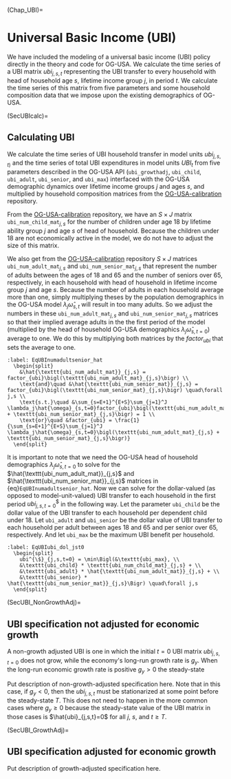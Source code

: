 (Chap_UBI)=
# Universal Basic Income (UBI)

We have included the modeling of a universal basic income (UBI) policy directly in the theory and code for OG-USA. We calculate the time series of a UBI matrix $ubi_{j,s,t}$ representing the UBI transfer to every household with head of household age $s$, lifetime income group $j$, in period $t$. We calculate the time series of this matrix from five parameters and some household composition data that we impose upon the existing demographics of OG-USA.


(SecUBIcalc)=
## Calculating UBI

  We calculate the time series of UBI household transfer in model units $ubi_{j,s,t)}$ and the time series of total UBI expenditures in model units $UBI_t$ from five parameters described in the OG-USA API (`ubi_growthadj`, `ubi_child`, `ubi_adult`, `ubi_senior`, and `ubi_max`) interfaced with the OG-USA demographic dynamics over lifetime income groups $j$ and ages $s$, and multiplied by household composition matrices from the [OG-USA-calibration](https://github.com/PSLmodels/OG-USA-Calibration) repository.

  From the [OG-USA-calibration](https://github.com/PSLmodels/OG-USA-Calibration) repository, we have an $S\times J$ matrix `ubi_num_child_mat`$_{j,s}$ for the number of children under age 18 by lifetime ability group $j$ and age $s$ of head of household. Because the children under 18 are not economically active in the model, we do not have to adjust the size of this matrix.

  We also get from the [OG-USA-calibration](https://github.com/PSLmodels/OG-USA-Calibration) repository $S \times J$ matrices `ubi_num_adult_mat`$_{j,s}$ and `ubi_num_senior_mat`$_{j,s}$ that represent the number of adults between the ages of 18 and 65 and the number of seniors over 65, respectively, in each household with head of household in lifetime income group $j$ and age $s$. Because the number of adults in each household average more than one, simply multiplying theses by the population demographics in the OG-USA model $\lambda_j \hat{\omega}_{s,t}$ will result in too many adults. So we adjust the numbers in these `ubi_num_adult_mat`$_{j,s}$ and `ubi_num_senior_mat`$_{j,s}$ matrices so that their implied average adults in the the first period of the model (multiplied by the head of household OG-USA demographics $\lambda_j \hat{\omega}_{s,t=0}$) average to one. We do this by multiplying both matrices by the $factor_{ubi}$ that sets the average to one.

  ```{math}
  :label: EqUBInumadultsenior_hat
    \begin{split}
      &\hat{\texttt{ubi_num_adult_mat}}_{j,s} = factor_{ubi}\bigl(\texttt{ubi_num_adult_mat}_{j,s}\bigr) \\
      \text{and}\quad &\hat{\texttt{ubi_num_senior_mat}}_{j,s} = factor_{ubi}\bigl(\texttt{ubi_num_senior_mat}_{j,s}\bigr) \quad\forall j,s \\
      \text{s.t.}\quad &\sum_{s=E+1}^{E+S}\sum_{j=1}^J \lambda_j\hat{\omega}_{s,t=0}factor_{ubi}\bigl(\texttt{ubi_num_adult_mat}_{j,s} + \texttt{ubi_num_senior_mat}_{j,s}\bigr) = 1 \\
      \text{or}\quad &factor_{ubi} = \frac{1}{\sum_{s=E+1}^{E+S}\sum_{j=1}^J \lambda_j\hat{\omega}_{s,t=0}\bigl(\texttt{ubi_num_adult_mat}_{j,s} + \texttt{ubi_num_senior_mat}_{j,s}\bigr)}
    \end{split}
  ```

  It is important to note that we need the OG-USA head of household demographics $\lambda_j\hat{\omega}_{s,t=0}$ to solve for the $\hat{\texttt{ubi_num_adult_mat}}_{j,s}$ and $\hat{\texttt{ubi_num_senior_mat}}_{j,s}$ matrices in {eq}`EqUBInumadultsenior_hat`. Now we can solve for the dollar-valued (as opposed to model-unit-valued) UBI transfer to each household in the first period $ubi^{\$}_{j,s,t=0}$ in the following way. Let the parameter `ubi_child` be the dollar value of the UBI transfer to each household per dependent child under 18. Let `ubi_adult` and `ubi_senior` be the dollar value of UBI transfer to each household per adult between ages 18 and 65 and per senior over 65, respectively. And let `ubi_max` be the maximum UBI benefit per household.

  ```{math}
  :label: EqUBIubi_dol_jst0
    \begin{split}
      ubi^{\$}_{j,s,t=0} = \min\Bigl(&\texttt{ubi_max}, \\
      &\texttt{ubi_child} * \texttt{ubi_num_child_mat}_{j,s} + \\
      &\texttt{ubi_adult} * \hat{\texttt{ubi_num_adult_mat}}_{j,s} + \\
      &\texttt{ubi_senior} * \hat{\texttt{ubi_num_senior_mat}}_{j,s}\Bigr) \quad\forall j,s
    \end{split}
  ```


(SecUBI_NonGrowthAdj)=
## UBI specification not adjusted for economic growth

  A non-growth adjusted UBI is one in which the initial $t=0$ UBI matrix $ubi_{j,s,t=0}$ does not grow, while the economy's long-run growth rate is $g_y$. When the long-run economic growth rate is positive $g_y>0$ the steady-state

  Put description of non-growth-adjusted specification here. Note that in this case, if $g_y<0$, then the $ubi_{j,s,t}$ must be stationarized at some point before the steady-state $T$. This does not need to happen in the more common cases where $g_y\geq 0$ because the steady-state value of the UBI matrix in those cases is $\hat{ubi}_{j,s,t}=0$ for all $j$, $s$, and $t\geq T$.


(SecUBI_GrowthAdj)=
## UBI specification adjusted for economic growth

  Put description of growth-adjusted specification here.
